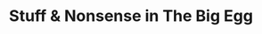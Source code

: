 ---
title: "Stuff & Nonsense in The Big Egg"
url: /bexhill-on-sea/stuff-und-nonsense-in-the-big-egg/
shop: Antiquitäten
---